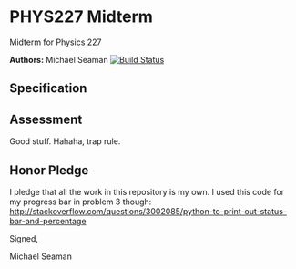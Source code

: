 # PHYS227 Midterm
Midterm for Physics 227


**Authors:** Michael Seaman
[![Build Status](https://travis-ci.org/seama107/phys227-midterm.svg?branch=master)](https://travis-ci.org/seama107/phys227-midterm)


## Specification



## Assessment

Good stuff. Hahaha, trap rule.

## Honor Pledge

I pledge that all the work in this repository is my own. 
I used this code for my progress bar in problem 3 though:
http://stackoverflow.com/questions/3002085/python-to-print-out-status-bar-and-percentage

Signed,

Michael Seaman

